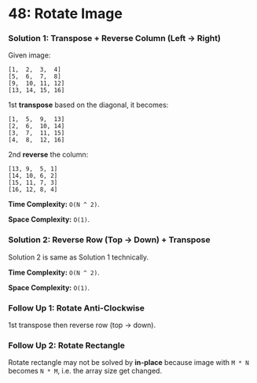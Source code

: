 # 48: Rotate Image

### Solution 1: Transpose + Reverse Column (Left -> Right)
Given image:
```
[1,  2,  3,  4]
[5,  6,  7,  8]
[9,  10, 11, 12]
[13, 14, 15, 16]
```
1st **transpose** based on the diagonal, it becomes:
```
[1,  5,  9,  13]
[2,  6,  10, 14]
[3,  7,  11, 15]
[4,  8,  12, 16]
```
2nd **reverse** the column:
```
[13, 9,  5, 1]
[14, 10, 6, 2]
[15, 11, 7, 3]
[16, 12, 8, 4]
```
**Time Complexity:** `O(N ^ 2)`.

**Space Complexity:** `O(1)`.

### Solution 2: Reverse Row (Top -> Down) + Transpose
Solution 2 is same as Solution 1 technically.

**Time Complexity:** `O(N ^ 2)`.

**Space Complexity:** `O(1)`.

### Follow Up 1: Rotate Anti-Clockwise
1st transpose then reverse row (top -> down).

### Follow Up 2: Rotate Rectangle
Rotate rectangle may not be solved by **in-place** because image with `M * N` becomes `N * M`, i.e. the array size get changed.